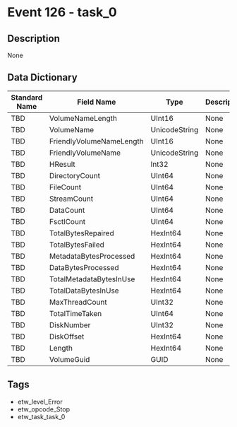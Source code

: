 # Event 126 - task_0

## Description
None

## Data Dictionary
|Standard Name|Field Name|Type|Description|Sample Value|
|---|---|---|---|---|
|TBD|VolumeNameLength|UInt16|None|`None`|
|TBD|VolumeName|UnicodeString|None|`None`|
|TBD|FriendlyVolumeNameLength|UInt16|None|`None`|
|TBD|FriendlyVolumeName|UnicodeString|None|`None`|
|TBD|HResult|Int32|None|`None`|
|TBD|DirectoryCount|UInt64|None|`None`|
|TBD|FileCount|UInt64|None|`None`|
|TBD|StreamCount|UInt64|None|`None`|
|TBD|DataCount|UInt64|None|`None`|
|TBD|FsctlCount|UInt64|None|`None`|
|TBD|TotalBytesRepaired|HexInt64|None|`None`|
|TBD|TotalBytesFailed|HexInt64|None|`None`|
|TBD|MetadataBytesProcessed|HexInt64|None|`None`|
|TBD|DataBytesProcessed|HexInt64|None|`None`|
|TBD|TotalMetadataBytesInUse|HexInt64|None|`None`|
|TBD|TotalDataBytesInUse|HexInt64|None|`None`|
|TBD|MaxThreadCount|UInt32|None|`None`|
|TBD|TotalTimeTaken|UInt64|None|`None`|
|TBD|DiskNumber|UInt32|None|`None`|
|TBD|DiskOffset|HexInt64|None|`None`|
|TBD|Length|HexInt64|None|`None`|
|TBD|VolumeGuid|GUID|None|`None`|

## Tags
* etw_level_Error
* etw_opcode_Stop
* etw_task_task_0